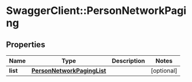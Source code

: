 # SwaggerClient::PersonNetworkPaging

## Properties
Name | Type | Description | Notes
------------ | ------------- | ------------- | -------------
**list** | [**PersonNetworkPagingList**](PersonNetworkPagingList.md) |  | [optional] 


